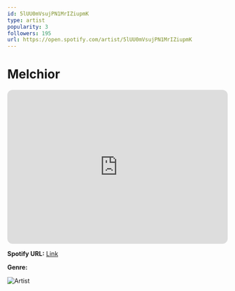 ```yaml
---
id: 5lUU0mVsujPN1MrIZiupmK
type: artist
popularity: 3
followers: 195
url: https://open.spotify.com/artist/5lUU0mVsujPN1MrIZiupmK
---
```

# Melchior

<iframe style="border-radius:12px" src="https://open.spotify.com/embed/artist/5lUU0mVsujPN1MrIZiupmK" width="100%" height="352" frameBorder="0" allowfullscreen="" allow="autoplay; clipboard-write; encrypted-media; fullscreen; picture-in-picture" loading="lazy"></iframe>

**Spotify URL:** [Link](https://open.spotify.com/artist/5lUU0mVsujPN1MrIZiupmK)

**Genre:** 

![Artist](https://i.scdn.co/image/ab6761610000e5eb77e3335506eeeb6c8930eb93)
